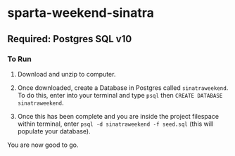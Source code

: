 # sparta-weekend-sinatra

## Required: Postgres SQL v10

### To Run
1. Download and unzip to computer.  

2. Once downloaded, create a Database in Postgres called `sinatraweekend`.  To do this, enter into your terminal and type `psql` then `CREATE DATABASE sinatraweekend`.  

3. Once this has been complete and you are inside the project filespace within terminal, enter `psql -d sinatraweekend -f seed.sql` (this will populate your database).

You are now good to go.
